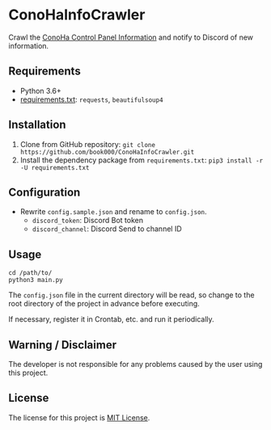 # ConoHaInfoCrawler

Crawl the [ConoHa Control Panel Information](https://cp.conoha.jp/information.aspx) and notify to Discord of new information.

## Requirements

- Python 3.6+
- [requirements.txt](requirements.txt): `requests`, `beautifulsoup4`

## Installation

1. Clone from GitHub repository: `git clone https://github.com/book000/ConoHaInfoCrawler.git`
2. Install the dependency package from `requirements.txt`: `pip3 install -r -U requirements.txt`

## Configuration

- Rewrite `config.sample.json` and rename to `config.json`.
  - `discord_token`: Discord Bot token
  - `discord_channel`: Discord Send to channel ID

## Usage

```shell
cd /path/to/
python3 main.py
```

The `config.json` file in the current directory will be read, so change to the root directory of the project in advance before executing.

If necessary, register it in Crontab, etc. and run it periodically.

## Warning / Disclaimer

The developer is not responsible for any problems caused by the user using this project.

## License

The license for this project is [MIT License](LICENSE).

